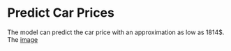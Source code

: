 # Predict Car Prices

The model can predict the car price with an approximation as low as 1814$. The 
[image](./rmse_multivariate.pdf)

